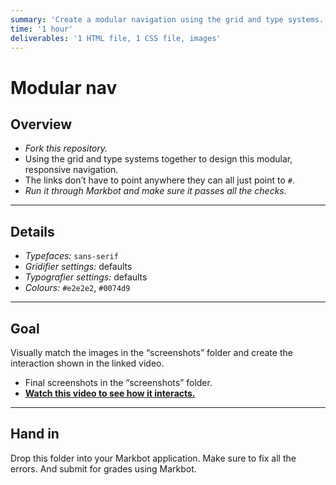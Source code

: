 ```yaml
---
summary: 'Create a modular navigation using the grid and type systems.'
time: '1 hour'
deliverables: '1 HTML file, 1 CSS file, images'
---
```


# Modular nav

## Overview

- *Fork this repository.*
- Using the grid and type systems together to design this modular, responsive navigation.
- The links don’t have to point anywhere they can all just point to `#`.
- *Run it through Markbot and make sure it passes all the checks.*

---

## Details

- *Typefaces:* `sans-serif`
- *Gridifier settings:* defaults
- *Typografier settings:* defaults
- *Colours:* `#e2e2e2`, `#0074d9`

---

## Goal

Visually match the images in the “screenshots” folder and create the interaction shown in the linked video.

- Final screenshots in the “screenshots” folder.
- [**Watch this video to see how it interacts.**](https://youtu.be/TKHeKKY2gew)

---

## Hand in

Drop this folder into your Markbot application. Make sure to fix all the errors. And submit for grades using Markbot.
